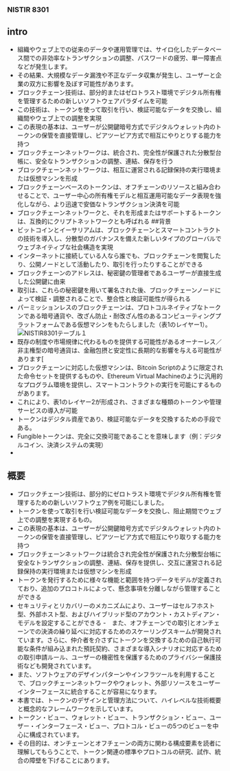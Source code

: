 ### NISTIR 8301

## intro
- 組織やウェブ上での従来のデータや運用管理では、サイロ化したデータベース間での非効率なトランザクションの調整、パスワードの疲労、単一障害点などが発生します。
- その結果、大規模なデータ漏洩や不正なデータ収集が発生し、ユーザーと企業の双方に影響を及ぼす可能性があります。
- ブロックチェーン技術は、部分的またはゼロトラスト環境でデジタル所有権を管理するための新しいソフトウェアパラダイムを可能
- この技術は、トークンを使って取引を行い、検証可能なデータを交換し、組織間やウェブ上での調整を実現
- この表現の基本は、ユーザーが公開鍵暗号方式でデジタルウォレット内のトークンの保管を直接管理し、ピアツーピア方式で相互にやりとりする能力を持つ
- ブロックチェーンネットワークは、統合され、完全性が保護された分散型台帳に、安全なトランザクションの調整、連結、保存を行う
- ブロックチェーンネットワークは、相互に運営される記録保持の実行環境または仮想マシンを形成
- ブロックチェーンベースのトークンは、オフチェーンのリソースと組み合わせることで、ユーザー中心の所有権モデルと相互運用可能なデータ表現を強化しながら、より迅速で安価なトランザクション決済を可能
- ブロックチェーンネットワークと、それを形成またはサポートするトークンは、互換的にクリプトネットワークとも呼ばれる
##背景
- ビットコインとイーサリアムは、ブロックチェーンとスマートコントラクトの技術を導入し、分散型のガバナンスを備えた新しいタイプのグローバルでウェブネイティブな社会構造を実現
- インターネットに接続している人なら誰でも、ブロックチェーンを閲覧したり、公開ノードとして活動したり、取引を行ったりすることができる
- ブロックチェーンのアドレスは、秘密鍵の管理者であるユーザーが直接生成した公開鍵に由来
- 取引は、これらの秘密鍵を用いて署名された後、ブロックチェーンノードによって検証・調整されることで、整合性と検証可能性が得られる
- パーミッションレスのブロックチェーンは、プロトコルネイティブなトークンである暗号通貨や、改ざん防止・耐改ざん性のあるコンピューティングプラットフォームである仮想マシンをもたらしました（表1のレイヤー1）。
![NISTIR8301テーブル１](/Users/naoki/Zemi/picture/NISTTabel1.png)
- 既存の制度や市場規律に代わるものを提供する可能性があるオーナーレス／非主権型の暗号通貨は、金融包摂と安定性に長期的な影響を与える可能性があります[
- ブロックチェーンに対応した仮想マシンは、Bitcoin Scriptのように限定された命令セットを提供するものや、Ethereum Virtual Machineのように汎用的なプログラム環境を提供し、スマートコントラクトの実行を可能にするものがあります。
- これにより、表1のレイヤー2が形成され、さまざまな種類のトークンや管理サービスの導入が可能
- トークンはデジタル資産であり、検証可能なデータを交換するための手段である。
- Fungibleトークンは、完全に交換可能であることを意味します（例：デジタルコイン、決済システムの実現）
- 

## 概要
- ブロックチェーン技術は、部分的にゼロトラスト環境でデジタル所有権を管理するための新しいソフトウェア例を可能にしました。
- トークンを使って取引を行い検証可能なデータを交換し、阻止期間でウェブ上での調整を実現するもの。
- この表現の基本は、ユーザーが公開鍵暗号方式でデジタルウォレット内のトークンの保管を直接管理し、ピアツーピア方式で相互にやり取りする能力を持つ
- ブロックチェーンネットワークは統合され完全性が保護された分散型台帳に安全なトランザクションの調整、連結、保存を提供し、交互に運営される記録保持の実行環境または仮想マシンを形成
- トークンを発行するために様々な機能と範囲を持つデータモデルが定義されており、追加のプロコトルによって、懸念事項を分離しながら管理することができる
- セキュリティとリカバリーのメカニズムにより、ユーザーはセルフホスト型、外部ホスト型、およびハイブリッド型のアカウント・カストディアン・モデルを設定することができる
-　また、オフチェーンでの取引とオンチェーンでの決済の繰り延べに対応するためのスケーリングスキームが開発されています。さらに、仲介者を介さずにトークンを交換するための自己執行可能な条件が組み込まれた預託契約、さまざまな導入シナリオに対応するための取引申請ルール、ユーザーの機密性を保護するためのプライバシー保護技術なども開発されています。
- また、ソフトウェアのデザインパターンやインフラツールを利用することで、ブロックチェーンネットワークやウォレット、外部リソースをユーザーインターフェースに統合することが容易になります。
- 本書では、トークンのデザインと管理方法について、ハイレベルな技術概要と概念的なフレームワークを示しています。
- トークン・ビュー、ウォレット・ビュー、トランザクション・ビュー、ユーザー・インターフェース・ビュー、プロトコル・ビューの5つのビューを中心に構成されています。
- その目的は、オンチェーンとオフチェーンの両方に関わる構成要素を読者に理解してもらうことで、トークン関連の標準やプロトコルの研究、試作、統合の障壁を下げることにあります。
